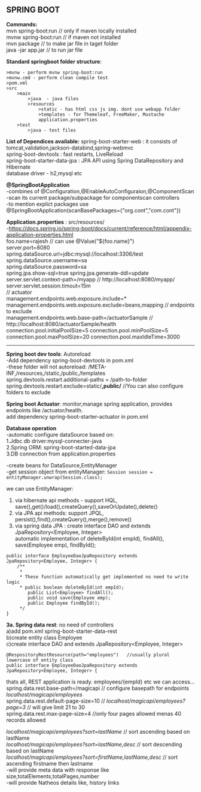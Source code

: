 ## SPRING BOOT  

**Commands:**  
mvn spring-boot:run    // only if maven locally installed  
mvnw spring-boot:run // if maven not installed   
mvn package // to make jar file in taget folder  
java -jar app.jar  // to run jar file  

**Standard springboot folder structure**:  
```
>mvnw - perform mvnw spring-boot:run    
>mvnw.cmd - perform clean compile test  
>pom.xml 
>src
	>main
		>java  - java files  
		>resources  
			>static - has html css js img. dont use webapp folder  
			>templates - for Themeleaf, FreeMaker, Mustache  
			application.properties
	>test  
		>java - test files   
```		

**List of Dependices available:**
spring-boot-starter-web : it consists of tomcat,validation,jackson-databind,spring-webmvc   
spring-boot-devtools : fast restarts, LiveReload  
spring-boot-starter-data-jpa : JPA API using Spring DataRepository and Hibernate  
database driver - h2,mysql etc  

**@SpringBootApplication**  
-combines of @Configuration,@EnableAutoConfiguraion,@ComponentScan    
-scan its current package/subpackage for componentscan controllers   
-to mention explict packages use @SpringBootApplication(scanBasePackages={"org.cont","com.cont"})  

**Application.properties** : src/resources/  
-https://docs.spring.io/spring-boot/docs/current/reference/html/appendix-application-properties.html   
foo.name=rajesh  // can use @Value("${foo.name}")   
server.port=8080  
spring.dataSource.url=jdbc:mysql://localhost:3306/test  
spring.dataSource.username=sa  
spring.dataSource.password=sa    
spring.jpa.show-sql=true
spring.jpa.generate-ddl=update  
server.servlet.context-path=/myapp   // http://localhost:8080/myapp/  
server.servlet.session.timout=15m  
// actuator  
management.endpoints.web.exposure.include=*  
management.endpoints.web.exposure.exclude=beans,mapping  // endpoints to exclude  
management.endpoints.web.base-path=/actuatorSample // http://localhost:8080/actuatorSample/health   
connection.pool.initialPoolSize=5
connection.pool.minPoolSize=5
connection.pool.maxPoolSize=20
connection.pool.maxIdleTime=3000

---

**Spring boot dev tools**: Autoreload  
-Add dependency spring-boot-devtools in pom.xml  
-these folder will not autoreload: /META-INF,/resources,/static,/public,/templates  
spring.devtools.restart.additional-paths = /path-to-folder  
spring.devtools.restart.exclude=static/**,public/**	//You can also configure folders to exclude    

**Spring boot Actuator**: monitor,manage spring application, provides endpoints like \/actuator/health.   
add dependency spring-boot-starter-actuator in pom.xml  

**Database operation**  
-automatic configure dataSource based on:  
1.Jdbc db driver:mysql-connecter-java  
2.Spring ORM: spring-boot-started-data-jpa  
3.DB connection from application.properties  

-create beans for DataSource,EntityManager  
-get session object from entityManager: ```Session session = entityManager.unwrap(Session.class);```  

we can use EntityManager:
1. via hibernate api methods - support HQL, save(),get()/load(),createQuery(),saveOrUpdate(),delete()     
2. via JPA api methods: support JPQL, persist(),find(),createQuery(),merge(),remove()   
3. via spring data JPA : create interface DAO and extends JpaRepository<Employee, Integer>     
automatic implementation of deleteById(int empId), findAll(), save(Employee emp), findById();  
```
public interface EmployeeDaoJpaRepository extends JpaRepository<Employee, Integer> {
    /**
     *  
     * These function automatically get implemented no need to write logic  
     * public boolean deleteById(int empId);
        public List<Employee> findAll(); 
        public void save(Employee emp);
    	public Employee findById();
     */
}
```
**3a. Spring data rest**: no need of controllers  
a)add pom.xml spring-boot-starter-data-rest  
b)create entity class Employee  
c)create interface DAO and extends JpaRepository<Employee, Integer>     
```
@RespositoryRestResource(path="employees")   //usually plural lowercase of entity class  
public interface EmployeeDaoJpaRepository extends JpaRepository<Employee, Integer> {
``` 
thats all, REST application is ready. employees/{empId} etc we can access...   
spring.data.rest.base-path=/magicapi  // configure basepath for endpoints *localhost/magicapi/employees*     
spring.data.rest.default-page-size=10  // *localhost/magicapi/employees?page=3* // will give limit 21 to 30   
spring.data.rest.max-page-size=4       //only four pages allowed menas 40 records allowed   

*localhost/magicapi/employees?sort=lastName*  // sort ascending based on lastName   
*localhost/magicapi/employees?sort=lastName,desc*  // sort descending based on lastName  
*localhost/magicapi/employees?sort=firstName,lastName,desc*  // sort ascending firstname then lastname   
-will provide meta data with response like size,totalElements,totalPages,number   
-will provide Natheos details like, history links   

 
